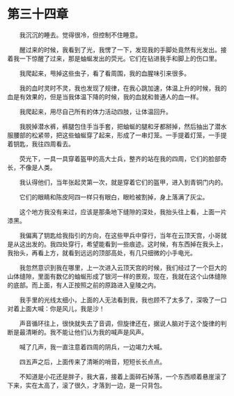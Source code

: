 # 第三十四章


　　我沉沉的睡去。觉得很冷，但控制不住睡意。

　　醒过来的时候，我看到了光，我愣了一下，发现我的手脚处竟然有光发出。接着我一下惊醒了过来，那是蚰蜒发出的荧光。它们在钻进我手和脚上的伤口里。

　　我爬起来，甩掉这些虫子，看了看周围，我的血腥味引来很多。

　　我的血时灵时不灵，我也发现了规律，在我心跳加速，体温上升的时候，我的血是有效果的，但是当我体温下降的时候，我的血就和普通人的血一样。

　　我爬起来，用尽自己所有的体力活动四肢，让体温回升。

　　我脱掉潜水裤，裤腿包住手当手套，把蚰蜒的腿和牙都掰掉，然后抽出了潜水服腰部的松紧带，把这些蚰蜒穿了起来，形成了一串灯笼。一手提着灯笼，一手提着钥匙，我往四周看去。

　　荧光下，一具一具穿着盔甲的高大士兵，整齐的站在我的四周，它们的脸部奇长，不像是人类。

　　我认得他们，当年张起灵第一次，就是穿着它们的盔甲，进入到青铜门内的。

　　它们的眼睛和陈皮阿四一样只有眼白，眼睑被割掉，身上落满了灰尘。

　　这个地方我没有来过，应该是那条地下缝隙的深处，我抬头往上看，上面一片漆黑。

　　我偏离了钥匙给我指引的方向，在这些甲兵中穿行，当年在云顶天宫，小哥就是从这出发的。我四处穿行，希望能看到一些痕迹。这时候，有东西掉在我头上，我抬头，再看上方，就看到远远的顶部高处，有几只细微的小手电光。

　　我忽然意识到我在哪里，上一次进入云顶天宫的时候，我们经过了一个巨大的山体缝隙，里面有数亿的蚰蜒形成了银河一样的景观，现在，我就在这个山体缝隙的底部。而上面，有人正按照之前的原路进入皇陵之内。

　　我手里的光线太细小，上面的人无法看到我，我也顾不了太多了，深吸了一口对着上面大喊：你是风儿，我是沙！

　　声音循环往上，很快就失去了音调，但旋律还在，据说人脑对于这个旋律的判断是最清晰的。我不能让他们认为我的喊声是风声。

　　喊了几声，我一直注意着四周的阴兵，一边竭力大喊。

　　四五声之后，上面传来了清晰的哨音，短短长长点点。

　　不知道是小花还是胖子，我大喜，接着上面碎石掉落，一个东西顺着悬崖滚了下来，实在太高了，滚了很久，才落到一边，是一只背包。

